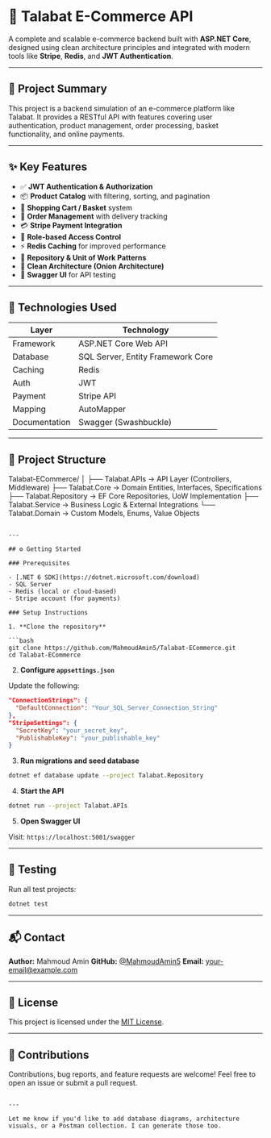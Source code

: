 
# 🛒 Talabat E-Commerce API

A complete and scalable e-commerce backend built with **ASP.NET Core**, designed using clean architecture principles and integrated with modern tools like **Stripe**, **Redis**, and **JWT Authentication**.

---

## 📖 Project Summary

This project is a backend simulation of an e-commerce platform like Talabat. It provides a RESTful API with features covering user authentication, product management, order processing, basket functionality, and online payments.

---

## ✨ Key Features

- ✅ **JWT Authentication & Authorization**
- 📦 **Product Catalog** with filtering, sorting, and pagination
- 🛒 **Shopping Cart / Basket** system
- 📃 **Order Management** with delivery tracking
- 💳 **Stripe Payment Integration**
- 🔐 **Role-based Access Control**
- ⚡ **Redis Caching** for improved performance
- 🧩 **Repository & Unit of Work Patterns**
- 📂 **Clean Architecture (Onion Architecture)**
- 📘 **Swagger UI** for API testing

---

## 🧰 Technologies Used

| Layer        | Technology                          |
|--------------|-------------------------------------|
| Framework    | ASP.NET Core Web API                |
| Database     | SQL Server, Entity Framework Core   |
| Caching      | Redis                               |
| Auth         | JWT                                 |
| Payment      | Stripe API                          |
| Mapping      | AutoMapper                          |
| Documentation| Swagger (Swashbuckle)               |

---

## 📁 Project Structure



Talabat-ECommerce/
│
├── Talabat.APIs        → API Layer (Controllers, Middleware)
├── Talabat.Core        → Domain Entities, Interfaces, Specifications
├── Talabat.Repository  → EF Core Repositories, UoW Implementation
├── Talabat.Service     → Business Logic & External Integrations
└── Talabat.Domain      → Custom Models, Enums, Value Objects

````

---

## ⚙️ Getting Started

### Prerequisites

- [.NET 6 SDK](https://dotnet.microsoft.com/download)
- SQL Server
- Redis (local or cloud-based)
- Stripe account (for payments)

### Setup Instructions

1. **Clone the repository**

```bash
git clone https://github.com/MahmoudAmin5/Talabat-ECommerce.git
cd Talabat-ECommerce
````

2. **Configure `appsettings.json`**

Update the following:

```json
"ConnectionStrings": {
  "DefaultConnection": "Your_SQL_Server_Connection_String"
},
"StripeSettings": {
  "SecretKey": "your_secret_key",
  "PublishableKey": "your_publishable_key"
}
```

3. **Run migrations and seed database**

```bash
dotnet ef database update --project Talabat.Repository
```

4. **Start the API**

```bash
dotnet run --project Talabat.APIs
```

5. **Open Swagger UI**

Visit: `https://localhost:5001/swagger`

---

## 🧪 Testing

Run all test projects:

```bash
dotnet test
```

---

## 📬 Contact

**Author:** Mahmoud Amin
**GitHub:** [@MahmoudAmin5](https://github.com/MahmoudAmin5)
**Email:** [your-email@example.com](mailto:your-email@example.com)

---

## 📄 License

This project is licensed under the [MIT License](LICENSE).

---

## 🙌 Contributions

Contributions, bug reports, and feature requests are welcome!
Feel free to open an issue or submit a pull request.

```

---

Let me know if you'd like to add database diagrams, architecture visuals, or a Postman collection. I can generate those too.
```
